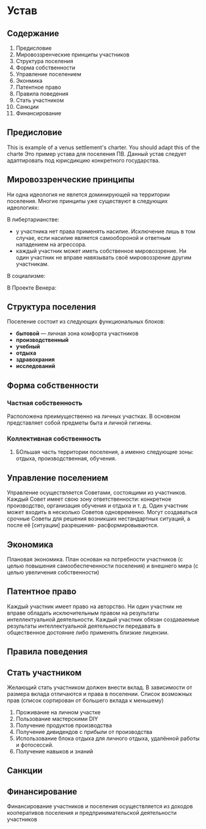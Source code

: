 # Устав

## Содержание

1. Предисловие
1. Мировоззренческие принципы участников
1. Структура поселения
1. Форма собственности
1. Управление поселением
1. Эконмика
1. Патентное право
1. Правила поведения
1. Стать участником
1. Санкции
1. Финансирование

## Предисловие

This is example of a venus settlement's charter. You should adapt this of the charte 
Это пример устава для поселения ПВ. Данный устав следует адаптировать под юрисдикцию конкретного государства.

## Мировоззренческие принципы

Ни одна идеология не явлется доминирующей на территории поселения. Многие принципы уже существуют в следующих идеологиях:

В либертарианстве:
- у участника нет права применять насилие. Исключение лишь в том случае, если насилие является самообороной и ответным нападением на агрессора. 
- каждый участник может иметь собственное мировоззрение. Ни один участник не вправе навязывать своё мировоззрение другим участникам.

В социализме:

В Проекте Венера:

## Структура поселения

Поселение состоит из следующих функциональных блоков:
- **бытовой** — личная зона комфорта участников
- **производственный**
- **учебный**
- **отдыха**
- **здравохрания**
- **исследований**

## Форма собственности

### Частная собственность

Расположена преимущественно на личных участках. В основном представляет собой предметы быта и личной гигиены.

### Коллективная собственность

1. БОльшая часть территории поселения, а именно следующие зоны: отдыха, производственная, обучения. 

## Управление поселением

Управление осуществляется Советами, состоящими из участников. Каждый Совет имеет свою зону ответственности: конкретное производство, организация обучения и отдыха и т. д. Один участник может входить в несколько Советов одновременно. Могут создаваться срочные Советы для решения возникших нестандартных ситуаций, а после её [ситуации] разрешения- расформировываются.

## Экономика

Плановая экономика. План основан на потребности участников (с целью повышения самообеспеченности поселения) и внешнего мира (с целью увеличения собственности)

## Патентное право

Каждый участник имеет право на авторство. Ни один участник не вправе обладать исключительным правом на результаты интеллектуальной деятельности. Каждый  участник обязан создаваемые результаты интеллектуальной деятельности передавать в общественное достояние либо применять близкие лицензии.


## Правила поведения

## Стать участником

Желающий стать участником должен внести вклад. В зависимости от размера вклада отличаются и права в поселении. Список возможных прав (список сортирован от большего вклада к меньшему)
1. Проживание на личном участке
2. Пользование мастерскими DIY
3. Получение продуктов производства
4. Получение дивидендов с прибыли от производства
5. Использование блока отдыха для личного отдыха, удалённой работы и фотосессий.
6. Получение навыков и знаний

## Санкции

## Финансирование

Финансирование участников и поселения осуществляется из доходов кооперативов поселения и предпринимательской деятельности участников
